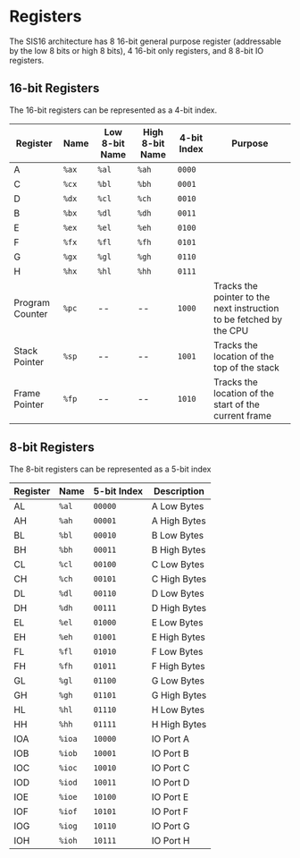 # Registers

The SIS16 architecture has 8 16-bit general purpose register (addressable by the low 8 bits or high 8 bits), 4 16-bit only registers, and 8 8-bit IO registers.

## 16-bit Registers

The 16-bit registers can be represented as a 4-bit index.

| Register        | Name  | Low 8-bit Name | High 8-bit Name | 4-bit Index | Purpose                                                             |
| --------------- | ----- | -------------- | --------------- | ----------- | ------------------------------------------------------------------- |
| A               | `%ax` | `%al`          | `%ah`           | `0000`      |                                                                     |
| C               | `%cx` | `%bl`          | `%bh`           | `0001`      |                                                                     |
| D               | `%dx` | `%cl`          | `%ch`           | `0010`      |                                                                     |
| B               | `%bx` | `%dl`          | `%dh`           | `0011`      |                                                                     |
| E               | `%ex` | `%el`          | `%eh`           | `0100`      |                                                                     |
| F               | `%fx` | `%fl`          | `%fh`           | `0101`      |                                                                     |
| G               | `%gx` | `%gl`          | `%gh`           | `0110`      |                                                                     |
| H               | `%hx` | `%hl`          | `%hh`           | `0111`      |                                                                     |
| Program Counter | `%pc` | _--_           | _--_            | `1000`      | Tracks the pointer to the next instruction to be fetched by the CPU |
| Stack Pointer   | `%sp` | _--_           | _--_            | `1001`      | Tracks the location of the top of the stack                         |
| Frame Pointer   | `%fp` | _--_           | _--_            | `1010`      | Tracks the location of the start of the current frame               |

## 8-bit Registers

The 8-bit registers can be represented as a 5-bit index

| Register | Name   | 5-bit Index | Description  |
| -------- | ------ | ----------- | ------------ |
| AL       | `%al`  | `00000`     | A Low Bytes  |
| AH       | `%ah`  | `00001`     | A High Bytes |
| BL       | `%bl`  | `00010`     | B Low Bytes  |
| BH       | `%bh`  | `00011`     | B High Bytes |
| CL       | `%cl`  | `00100`     | C Low Bytes  |
| CH       | `%ch`  | `00101`     | C High Bytes |
| DL       | `%dl`  | `00110`     | D Low Bytes  |
| DH       | `%dh`  | `00111`     | D High Bytes |
| EL       | `%el`  | `01000`     | E Low Bytes  |
| EH       | `%eh`  | `01001`     | E High Bytes |
| FL       | `%fl`  | `01010`     | F Low Bytes  |
| FH       | `%fh`  | `01011`     | F High Bytes |
| GL       | `%gl`  | `01100`     | G Low Bytes  |
| GH       | `%gh`  | `01101`     | G High Bytes |
| HL       | `%hl`  | `01110`     | H Low Bytes  |
| HH       | `%hh`  | `01111`     | H High Bytes |
| IOA      | `%ioa` | `10000`     | IO Port A    |
| IOB      | `%iob` | `10001`     | IO Port B    |
| IOC      | `%ioc` | `10010`     | IO Port C    |
| IOD      | `%iod` | `10011`     | IO Port D    |
| IOE      | `%ioe` | `10100`     | IO Port E    |
| IOF      | `%iof` | `10101`     | IO Port F    |
| IOG      | `%iog` | `10110`     | IO Port G    |
| IOH      | `%ioh` | `10111`     | IO Port H    |
